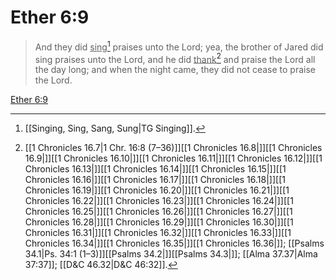 # Ether 6:9

> And they did <u>sing</u>[^a] praises unto the Lord; yea, the brother of Jared did sing praises unto the Lord, and he did <u>thank</u>[^b] and praise the Lord all the day long; and when the night came, they did not cease to praise the Lord.

[Ether 6:9](https://www.churchofjesuschrist.org/study/scriptures/bofm/ether/6?lang=eng&id=p9#p9)


[^a]: [[Singing, Sing, Sang, Sung|TG Singing]].  
[^b]: [[1 Chronicles 16.7|1 Chr. 16:8 (7–36)]][[1 Chronicles 16.8|]][[1 Chronicles 16.9|]][[1 Chronicles 16.10|]][[1 Chronicles 16.11|]][[1 Chronicles 16.12|]][[1 Chronicles 16.13|]][[1 Chronicles 16.14|]][[1 Chronicles 16.15|]][[1 Chronicles 16.16|]][[1 Chronicles 16.17|]][[1 Chronicles 16.18|]][[1 Chronicles 16.19|]][[1 Chronicles 16.20|]][[1 Chronicles 16.21|]][[1 Chronicles 16.22|]][[1 Chronicles 16.23|]][[1 Chronicles 16.24|]][[1 Chronicles 16.25|]][[1 Chronicles 16.26|]][[1 Chronicles 16.27|]][[1 Chronicles 16.28|]][[1 Chronicles 16.29|]][[1 Chronicles 16.30|]][[1 Chronicles 16.31|]][[1 Chronicles 16.32|]][[1 Chronicles 16.33|]][[1 Chronicles 16.34|]][[1 Chronicles 16.35|]][[1 Chronicles 16.36|]]; [[Psalms 34.1|Ps. 34:1 (1–3)]][[Psalms 34.2|]][[Psalms 34.3|]]; [[Alma 37.37|Alma 37:37]]; [[D&C 46.32|D&C 46:32]].  
